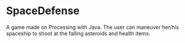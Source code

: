 # SpaceDefense
A game made on Processing with Java. The user can maneuver her/his spaceship to shoot at the falling asteroids and health items. 
